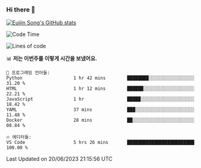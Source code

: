 ### Hi there 👋

[![Euijin Song's GitHub stats](https://github-readme-stats.vercel.app/api?username=lstar2397&count_private=true&show_icons=true&theme=tokyonight&locale=kr)](https://github.com/anuraghazra/github-readme-stats)

<!--START_SECTION:waka-->
![Code Time](http://img.shields.io/badge/Code%20Time-155%20hrs%2023%20mins-blue)

![Lines of code](https://img.shields.io/badge/%EC%A0%80%EB%8A%94%20%EC%97%AC%ED%83%9C%EA%B9%8C%EC%A7%80%20-590.9%20thousand%20%EC%A4%84%EC%9D%98%20%EC%BD%94%EB%93%9C%EB%A5%BC%20%EC%9E%91%EC%84%B1%ED%96%88%EC%96%B4%EC%9A%94.-blue)

📊 **저는 이번주를 이렇게 시간을 보냈어요.** 

```text
💬 프로그래밍 언어들: 
Python                   1 hr 42 mins        ████████░░░░░░░░░░░░░░░░░   31.20 % 
HTML                     1 hr 12 mins        ██████░░░░░░░░░░░░░░░░░░░   22.21 % 
JavaScript               1 hr                █████░░░░░░░░░░░░░░░░░░░░   18.42 % 
YAML                     37 mins             ███░░░░░░░░░░░░░░░░░░░░░░   11.48 % 
Docker                   28 mins             ██░░░░░░░░░░░░░░░░░░░░░░░   08.84 % 

🔥 에디터들: 
VS Code                  5 hrs 26 mins       █████████████████████████   100.00 % 
```


 Last Updated on 20/06/2023 21:15:56 UTC
<!--END_SECTION:waka-->

<!--
**lstar2397/lstar2397** is a ✨ _special_ ✨ repository because its `README.md` (this file) appears on your GitHub profile.

Here are some ideas to get you started:

- 🔭 I’m currently working on ...
- 🌱 I’m currently learning ...
- 👯 I’m looking to collaborate on ...
- 🤔 I’m looking for help with ...
- 💬 Ask me about ...
- 📫 How to reach me: ...
- 😄 Pronouns: ...
- ⚡ Fun fact: ...
-->
